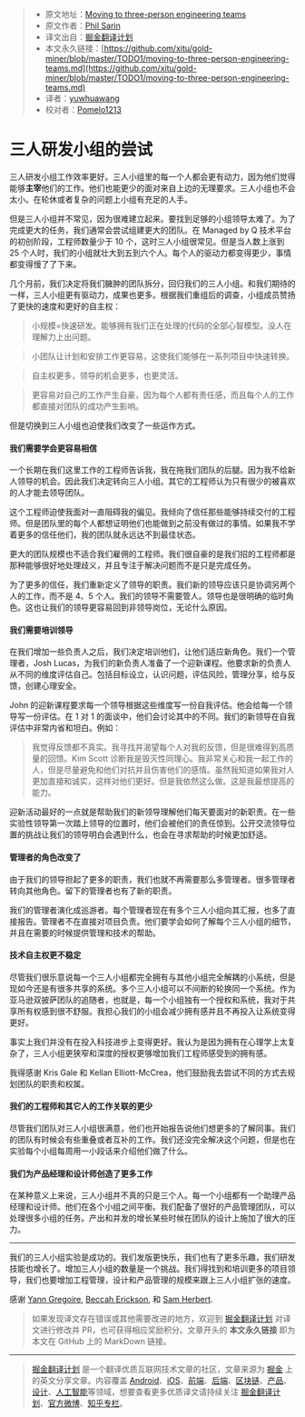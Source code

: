 > * 原文地址：[Moving to three-person engineering teams](https://medium.com/do-not-erase/moving-to-three-person-engineering-teams-bcf599670c2a)
> * 原文作者：[Phil Sarin](https://medium.com/@philsarin?source=post_header_lockup)
> * 译文出自：[掘金翻译计划](https://github.com/xitu/gold-miner)
> * 本文永久链接：[https://github.com/xitu/gold-miner/blob/master/TODO1/moving-to-three-person-engineering-teams.md](https://github.com/xitu/gold-miner/blob/master/TODO1/moving-to-three-person-engineering-teams.md)
> * 译者：[yuwhuawang](https://github.com/yuwhuawang)
> * 校对者：[Pomelo1213](https://github.com/Pomelo1213)

# 三人研发小组的尝试

三人研发小组工作效率更好。三人小组里的每一个人都会更有动力，因为他们觉得能够**主宰**他们的工作。他们也能更少的面对来自上边的无理要求。三人小组也不会太小。在轮休或者复杂的问题上小组有充足的人手。

但是三人小组并不常见，因为很难建立起来。要找到足够的小组领导太难了。为了完成更大的任务，我们通常会尝试组建更大的团队。在 Managed by Q 技术平台的初创阶段，工程师数量少于 10 个，这时三人小组很常见。但是当人数上涨到 25 个人时，我们的小组就壮大到五到六个人。每个人的驱动力都变得更少，事情都变得慢了了下来。

几个月前，我们决定将我们臃肿的团队拆分，回归我们的三人小组。和我们期待的一样，三人小组更有驱动力，成果也更多。根据我们重组后的调查，小组成员赞扬了更快的速度和更好的自主权：

> 小规模=快速研发。能够拥有我们正在处理的代码的全部心智模型。没人在理解力上出问题。

> 小团队让计划和安排工作更容易，这使我们能够在一系列项目中快速转换。

> 自主权更多，领导的机会更多，也更灵活。

> 更容易对自己的工作产生自豪，因为每个人都有责任感，而且每个人的工作都直接对团队的成功产生影响。

但是切换到三人小组也迫使我们改变了一些运作方式。

#### 我们需要学会更容易相信

一个长期在我们这里工作的工程师告诉我，我在拖我们团队的后腿。因为我不给新人领导的机会。因此我们决定转向三人小组。其它的工程师认为只有很少的被喜欢的人才能去领导团队。

这个工程师迫使我面对一直阻碍我的偏见。我倾向了信任那些能够持续交付的工程师。但是团队里的每个人都想证明他们也能做到之前没有做过的事情。如果我不学着更多的信任他们，我的团队就永远达不到最佳状态。 

更大的团队规模也不适合我们雇佣的工程师。我们很自豪的是我们招的工程师都是那种能够很好地处理歧义，并且专注于解决问题而不是只是完成任务。

为了更多的信任，我们重新定义了领导的职责。我们新的领导应该只是协调另两个人的工作，而不是 4、5 个人。我们的领导不需要管人。领导也是很明确的临时角色。这也让我们的领导更容易回到非领导岗位，无论什么原因。

#### 我们需要培训领导

在我们增加一些负责人之后，我们决定培训他们，让他们适应新角色。我们一个管理者，Josh Lucas，为我们的新负责人准备了一个迎新课程。他要求新的负责人从不同的维度评估自己。包括目标设立，认识问题，评估风险，管理分享，给与反馈，创建心理安全。

John 的迎新课程要求每一个领导根据这些维度写一份自我评估。他会给每一个领导写一份评估。在 1 对 1 的面谈中，他们会讨论其中的不同。我们的新领导在自我评估中非常内省和坦白。例如：

> 我觉得反馈都不真实。我寻找并渴望每个人对我的反馈，但是很难得到高质量的回馈。Kim Scott 诊断我是毁灭性同理心。我非常关心和我一起工作的人，但是尽量避免和他们对抗并且伤害他们的感情。虽然我知道如果我对人更加直接和诚实，这样对他们更好。但是我依然这么做。这是我最想提高的能力。

迎新活动最好的一点就是帮助我们的新领导理解他们每天要面对的新职责。在一些实验性领导第一次踏上领导的位置时，他们会被他们的责任惊到。公开交流领导位置的挑战让我们的领导明白会遇到什么，也会在寻求帮助的时候更加舒适。 

#### 管理者的角色改变了

由于我们的领导担起了更多的职责，我们也就不再需要那么多管理者。很多管理者转向其他角色。留下的管理者也有了新的职责。

我们的管理者演化成巡游者。每个管理者现在有多个三人小组向其汇报，也多了直接报告。管理者不在直接对项目负责。他们要学会如何了解每个三人小组的细节，并且在需要的时候提供管理和技术的帮助。

#### 技术自主权更不稳定

尽管我们很乐意说每一个三人小组都完全拥有与其他小组完全解耦的小系统，但是现如今还是有很多共享的系统。多个三人小组可以不间断的轮换同一个系统。作为亚马逊双披萨团队的追随者，也就是，每一个小组独有一个授权和系统，我对于共享所有权感到很不舒服。我担心我们的小组会减少拥有感并且不再投入让系统变得更好。

事实上我们并没有在投入科技进步上变得更好。我认为是因为拥有在心理学上太复杂了，三人小组更狭窄和深度的授权更够增加我们工程师感受到的拥有感。

我得感谢 Kris Gale 和 Kellan Elliott-McCrea，他们鼓励我去尝试不同的方式去规划团队的职责和权属。

#### 我们的工程师和其它人的工作关联的更少

尽管我们团队对三人小组很满意，他们也开始报告说他们想更多的了解同事。我们的团队有时候会有些重叠或者互补的工作。我们还没完全解决这个问题，但是也在实验每个小组每周用一小段话来介绍他们做了什么。

#### 我们为产品经理和设计师创造了更多工作

在某种意义上来说，三人小组并不真的只是三个人。每一个小组都有一个助理产品经理和设计师。他们在各个小组之间平衡。我们配备了很好的产品管理团队，可以处理很多小组的任务。产出和并发的增长某些时候在团队的设计上施加了很大的压力。

* * *

我们的三人小组实验是成功的。我们发版更快乐，我们也有了更多乐趣，我们研发技能也增长了。增加三人小组的数量是一个挑战。我们得找到和培训更多的项目领导，我们也要增加工程管理，设计和产品管理的规模来跟上三人小组扩张的速度。

感谢 [Yann Gregoire](https://medium.com/@yann.gregoire?source=post_page), [Beccah Erickson](https://medium.com/@beccaherickson?source=post_page), 和 [Sam Herbert](https://medium.com/@sherb?source=post_page).

> 如果发现译文存在错误或其他需要改进的地方，欢迎到 [掘金翻译计划](https://github.com/xitu/gold-miner) 对译文进行修改并 PR，也可获得相应奖励积分。文章开头的 **本文永久链接** 即为本文在 GitHub 上的 MarkDown 链接。


---

> [掘金翻译计划](https://github.com/xitu/gold-miner) 是一个翻译优质互联网技术文章的社区，文章来源为 [掘金](https://juejin.im) 上的英文分享文章。内容覆盖 [Android](https://github.com/xitu/gold-miner#android)、[iOS](https://github.com/xitu/gold-miner#ios)、[前端](https://github.com/xitu/gold-miner#前端)、[后端](https://github.com/xitu/gold-miner#后端)、[区块链](https://github.com/xitu/gold-miner#区块链)、[产品](https://github.com/xitu/gold-miner#产品)、[设计](https://github.com/xitu/gold-miner#设计)、[人工智能](https://github.com/xitu/gold-miner#人工智能)等领域，想要查看更多优质译文请持续关注 [掘金翻译计划](https://github.com/xitu/gold-miner)、[官方微博](http://weibo.com/juejinfanyi)、[知乎专栏](https://zhuanlan.zhihu.com/juejinfanyi)。
